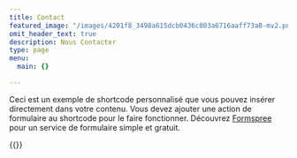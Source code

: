 ```yaml
---
title: Contact
featured_image: "/images/4201f8_3498a615dcb0436c803a6716aaff73a8-mv2.png"
omit_header_text: true
description: Nous Contacter
type: page
menu:
  main: {}

---
```

Ceci est un exemple de shortcode personnalisé que vous pouvez insérer directement dans votre contenu. Vous devez ajouter une action de formulaire au shortcode pour le faire fonctionner. Découvrez [Formspree](https://formspree.io/) pour un service de formulaire simple et gratuit.

{{<form-contact action = "https://example.com">}}